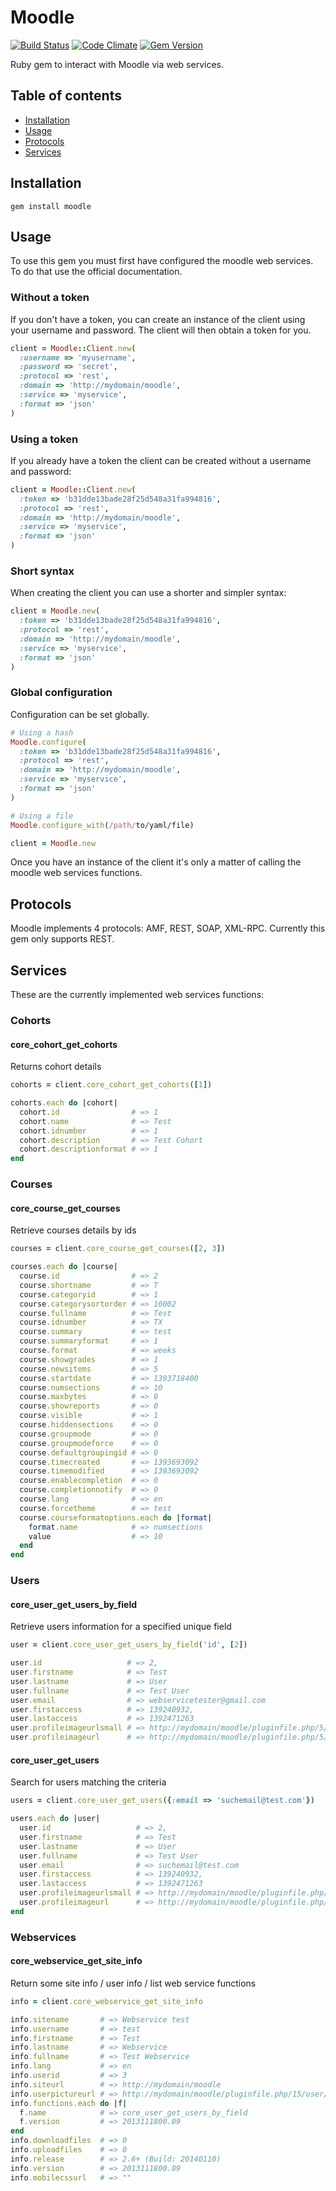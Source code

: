 # Moodle
[![Build Status](https://travis-ci.org/robertboloc/moodle.png)](https://travis-ci.org/robertboloc/moodle)
[![Code Climate](https://codeclimate.com/github/robertboloc/moodle.png)](https://codeclimate.com/github/robertboloc/moodle)
[![Gem Version](https://badge.fury.io/rb/moodle.png)](http://badge.fury.io/rb/moodle)

Ruby gem to interact with Moodle via web services.

## Table of contents
- [Installation](#installation)
- [Usage](#usage)
- [Protocols](#protocols)
- [Services](#services)

## Installation
```shell
gem install moodle
```

## Usage
To use this gem you must first have configured the moodle web services. To do that use the official documentation.

### Without a token
If you don't have a token, you can create an instance of the client using your username and password.
The client will then obtain a token for you.
```ruby
client = Moodle::Client.new(
  :username => 'myusername',
  :password => 'secret',
  :protocol => 'rest',
  :domain => 'http://mydomain/moodle',
  :service => 'myservice',
  :format => 'json'
)
```

### Using a token
If you already have a token the client can be created without a username and password:
```ruby
client = Moodle::Client.new(
  :token => 'b31dde13bade28f25d548a31fa994816',
  :protocol => 'rest',
  :domain => 'http://mydomain/moodle',
  :service => 'myservice',
  :format => 'json'
)
```

### Short syntax
When creating the client you can use a shorter and simpler syntax:
```ruby
client = Moodle.new(
  :token => 'b31dde13bade28f25d548a31fa994816',
  :protocol => 'rest',
  :domain => 'http://mydomain/moodle',
  :service => 'myservice',
  :format => 'json'
)
```

### Global configuration
Configuration can be set globally.
```ruby
# Using a hash
Moodle.configure(
  :token => 'b31dde13bade28f25d548a31fa994816',
  :protocol => 'rest',
  :domain => 'http://mydomain/moodle',
  :service => 'myservice',
  :format => 'json'
)

# Using a file
Moodle.configure_with(/path/to/yaml/file)

client = Moodle.new
```

Once you have an instance of the client it's only a matter of calling the moodle web services functions.

## Protocols
Moodle implements 4 protocols: AMF, REST, SOAP, XML-RPC. Currently this gem only supports REST.

## Services
These are the currently implemented web services functions:

### Cohorts

#### core_cohort_get_cohorts
Returns cohort details
```ruby
cohorts = client.core_cohort_get_cohorts([1])

cohorts.each do |cohort|
  cohort.id                # => 1
  cohort.name              # => Test
  cohort.idnumber          # => 1
  cohort.description       # => Test Cohort
  cohort.descriptionformat # => 1
end
```

### Courses

#### core_course_get_courses
Retrieve courses details by ids
```ruby
courses = client.core_course_get_courses([2, 3])

courses.each do |course|
  course.id                # => 2
  course.shortname         # => T
  course.categoryid        # => 1
  course.categorysortorder # => 10002
  course.fullname          # => Test
  course.idnumber          # => TX
  course.summary           # => test
  course.summaryformat     # => 1
  course.format            # => weeks
  course.showgrades        # => 1
  course.newsitems         # => 5
  course.startdate         # => 1393718400
  course.numsections       # => 10
  course.maxbytes          # => 0
  course.showreports       # => 0
  course.visible           # => 1
  course.hiddensections    # => 0
  course.groupmode         # => 0
  course.groupmodeforce    # => 0
  course.defaultgroupingid # => 0
  course.timecreated       # => 1393693092
  course.timemodified      # => 1393693092
  course.enablecompletion  # => 0
  course.completionnotify  # => 0
  course.lang              # => en
  course.forcetheme        # => test
  course.courseformatoptions.each do |format|
    format.name            # => numsections
    value                  # => 10
  end
end
```

### Users

#### core_user_get_users_by_field
Retrieve users information for a specified unique field
```ruby
user = client.core_user_get_users_by_field('id', [2])

user.id                   # => 2,
user.firstname            # => Test
user.lastname             # => User
user.fullname             # => Test User
user.email                # => webservicetester@gmail.com
user.firstaccess          # => 139240932,
user.lastaccess           # => 1392471263
user.profileimageurlsmall # => http://mydomain/moodle/pluginfile.php/5/user/icon/f2
user.profileimageurl      # => http://mydomain/moodle/pluginfile.php/5/user/icon/f1
```

#### core_user_get_users
Search for users matching the criteria
```ruby
users = client.core_user_get_users({:email => 'suchemail@test.com'})

users.each do |user|
  user.id                   # => 2,
  user.firstname            # => Test
  user.lastname             # => User
  user.fullname             # => Test User
  user.email                # => suchemail@test.com
  user.firstaccess          # => 139240932,
  user.lastaccess           # => 1392471263
  user.profileimageurlsmall # => http://mydomain/moodle/pluginfile.php/5/user/icon/f2
  user.profileimageurl      # => http://mydomain/moodle/pluginfile.php/5/user/icon/f1
end
```

### Webservices

#### core_webservice_get_site_info
Return some site info / user info / list web service functions
```ruby
info = client.core_webservice_get_site_info

info.sitename       # => Webservice test
info.username       # => test
info.firstname      # => Test
info.lastname       # => Webservice
info.fullname       # => Test Webservice
info.lang           # => en
info.userid         # => 3
info.siteurl        # => http://mydomain/moodle
info.userpictureurl # => http://mydomain/moodle/pluginfile.php/15/user/icon/f1
info.functions.each do |f|
  f.name            # => core_user_get_users_by_field
  f.version         # => 2013111800.09
end
info.downloadfiles  # => 0
info.uploadfiles    # => 0
info.release        # => 2.6+ (Build: 20140110)
info.version        # => 2013111800.09
info.mobilecssurl   # => ""
```
